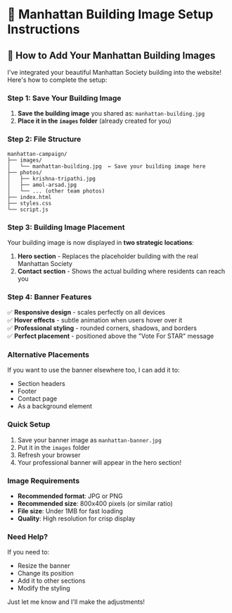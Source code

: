 # 🏢 Manhattan Building Image Setup Instructions

## 📸 How to Add Your Manhattan Building Images

I've integrated your beautiful Manhattan Society building into the website! Here's how to complete the setup:

### Step 1: Save Your Building Image
1. **Save the building image** you shared as: `manhattan-building.jpg`
2. **Place it in the `images` folder** (already created for you)

### Step 2: File Structure
```
manhattan-campaign/
├── images/
│   └── manhattan-building.jpg  ← Save your building image here
├── photos/
│   ├── krishna-tripathi.jpg
│   ├── amol-arsad.jpg
│   └── ... (other team photos)
├── index.html
├── styles.css
└── script.js
```

### Step 3: Building Image Placement
Your building image is now displayed in **two strategic locations**:
1. **Hero section** - Replaces the placeholder building with the real Manhattan Society
2. **Contact section** - Shows the actual building where residents can reach you

### Step 4: Banner Features
✅ **Responsive design** - scales perfectly on all devices  
✅ **Hover effects** - subtle animation when users hover over it  
✅ **Professional styling** - rounded corners, shadows, and borders  
✅ **Perfect placement** - positioned above the "Vote For STAR" message  

### Alternative Placements
If you want to use the banner elsewhere too, I can add it to:
- Section headers
- Footer
- Contact page
- As a background element

### Quick Setup
1. Save your banner image as `manhattan-banner.jpg`
2. Put it in the `images` folder
3. Refresh your browser
4. Your professional banner will appear in the hero section!

### Image Requirements
- **Recommended format**: JPG or PNG
- **Recommended size**: 800x400 pixels (or similar ratio)
- **File size**: Under 1MB for fast loading
- **Quality**: High resolution for crisp display

### Need Help?
If you need to:
- Resize the banner
- Change its position
- Add it to other sections
- Modify the styling

Just let me know and I'll make the adjustments!

